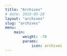 ```yaml
---
title: "Archives"
# date: 2019-05-28
layout: "archives"
slug: "archives"
menu:
    main:
        weight: -70
        params: 
            icon: archives
---
```

